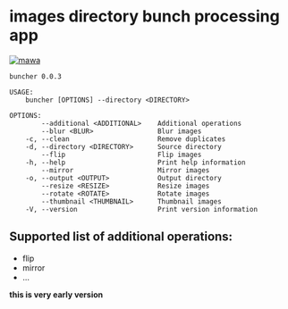 images directory bunch processing app
=====================================

[![mawa](https://github.com/Miezhiko/buncher/actions/workflows/mawa.yml/badge.svg)](https://github.com/Miezhiko/buncher/actions/workflows/mawa.yml)

```
buncher 0.0.3

USAGE:
    buncher [OPTIONS] --directory <DIRECTORY>

OPTIONS:
        --additional <ADDITIONAL>    Additional operations
        --blur <BLUR>                Blur images
    -c, --clean                      Remove duplicates
    -d, --directory <DIRECTORY>      Source directory
        --flip                       Flip images
    -h, --help                       Print help information
        --mirror                     Mirror images
    -o, --output <OUTPUT>            Output directory
        --resize <RESIZE>            Resize images
        --rotate <ROTATE>            Rotate images
        --thumbnail <THUMBNAIL>      Thumbnail images
    -V, --version                    Print version information
```

Supported list of additional operations:
----------------------------------------

 - flip
 - mirror
 - ...

**this is very early version**
